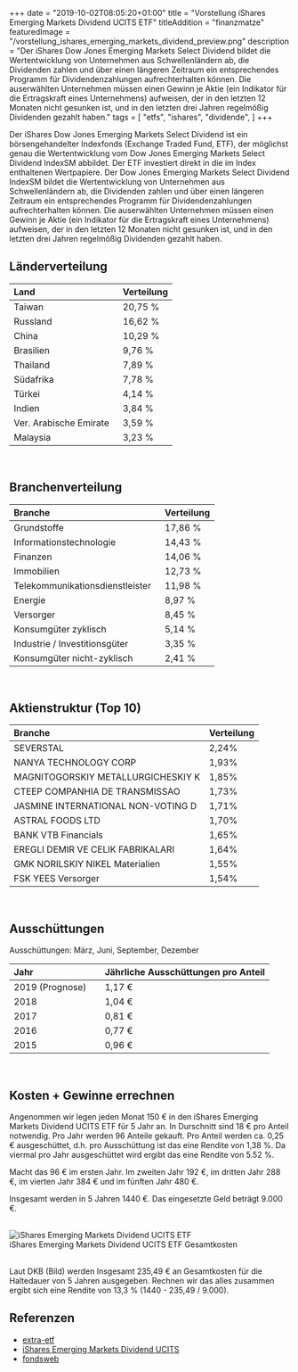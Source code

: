 +++
date = "2019-10-02T08:05:20+01:00"
title = "Vorstellung iShares Emerging Markets Dividend UCITS ETF"
titleAddition = "finanzmatze"
featuredImage = "/vorstellung_ishares_emerging_markets_dividend_preview.png"
description = "Der iShares Dow Jones Emerging Markets Select Dividend bildet die Wertentwicklung von Unternehmen aus Schwellenländern ab, die Dividenden zahlen und über einen längeren Zeitraum ein entsprechendes Programm für Dividendenzahlungen aufrechterhalten können. Die auserwählten Unternehmen müssen einen Gewinn je Aktie (ein Indikator für die Ertragskraft eines Unternehmens) aufweisen, der in den letzten 12 Monaten nicht gesunken ist, und in den letzten drei Jahren regelmößig Dividenden gezahlt haben."
tags = [
    "etfs",
    "ishares",
    "dividende",
]
+++



Der iShares Dow Jones Emerging Markets Select Dividend ist ein börsengehandelter Indexfonds (Exchange Traded Fund, ETF), der möglichst genau die Wertentwicklung vom Dow Jones Emerging Markets Select Dividend IndexSM abbildet. Der ETF investiert direkt in die im Index enthaltenen Wertpapiere. Der Dow Jones Emerging Markets Select Dividend IndexSM bildet die Wertentwicklung von Unternehmen aus Schwellenländern ab, die Dividenden zahlen und über einen längeren Zeitraum ein entsprechendes Programm für Dividendenzahlungen aufrechterhalten können. Die auserwählten Unternehmen müssen einen Gewinn je Aktie (ein Indikator für die Ertragskraft eines Unternehmens) aufweisen, der in den letzten 12 Monaten nicht gesunken ist, und in den letzten drei Jahren regelmößig Dividenden gezahlt haben.


## Länderverteilung

Land                   | Verteilung
:--------------------- | --------
Taiwan                 | 20,75 %
Russland               | 16,62 %
China                  | 10,29 %
Brasilien              | 9,76 %
Thailand               | 7,89 %
Südafrika              | 7,78 %
Türkei                 | 4,14 %
Indien                 | 3,84 %
Ver. Arabische Emirate &nbsp;| 3,59 %
Malaysia | 3,23 %
<br>


## Branchenverteilung

Branche                          | Verteilung
:------------------------------- | --------
Grundstoffe                      | 17,86 %
Informationstechnologie          | 14,43 %
Finanzen                         | 14,06 %
Immobilien                       | 12,73 %
Telekommunikationsdienstleister &nbsp; | 11,98 %
Energie                          | 8,97 %
Versorger                        | 8,45 %
Konsumgüter zyklisch             | 5,14 %
Industrie / Investitionsgüter    | 3,35 %
Konsumgüter nicht-zyklisch       | 2,41 %
<br>

## Aktienstruktur (Top 10)

Branche                                 | Verteilung
:-------------------------------------- | --------
SEVERSTAL                               | 2,24%
NANYA TECHNOLOGY CORP	                  | 1,93%
MAGNITOGORSKIY METALLURGICHESKIY K      | 1,85%
CTEEP COMPANHIA DE TRANSMISSAO 	        | 1,73%
JASMINE INTERNATIONAL NON-VOTING D      | 1,71%
ASTRAL FOODS LTD                        | 1,70%
BANK VTB	Financials                    | 1,65%
EREGLI DEMIR VE CELIK FABRIKALARI	&nbsp;| 1,64%
GMK NORILSKIY NIKEL	Materialien         | 1,55%
FSK YEES	Versorger                     | 1,54%

<br>


## Ausschüttungen

Ausschüttungen: März, Juni, September, Dezember


Jahr                         | Jährliche Ausschüttungen pro Anteil
:--------------------------- | --------
2019 (Prognose)	&nbsp; &nbsp;| 1,17 €
2018 | 1,04 €
2017 | 0,81 €
2016 | 0,77 €
2015 | 0,96 €
<br>


## Kosten + Gewinne errechnen

Angenommen wir legen jeden Monat 150 € in den iShares Emerging Markets Dividend UCITS ETF für 5 Jahr an.
In Durschnitt sind 18 € pro Anteil notwendig. Pro Jahr
werden 96 Anteile gekauft. Pro Anteil werden ca. 0,25 € ausgeschüttet, d.h. pro Ausschüttung ist das eine Rendite von
1,38 %.  Da viermal pro Jahr ausgeschüttet wird ergibt das eine Rendite von 5.52 %.

Macht das 96 € im ersten Jahr. Im zweiten Jahr 192 €, im dritten Jahr 288 €, im vierten Jahr 384 € und im fünften Jahr 480 €.

Insgesamt werden in 5 Jahren 1440 €. Das eingesetzte Geld beträgt 9.000 €.


<br>
<img src="/vorstellung_ishares_emerging_markets_dividend.png" class="center" alt="iShares Emerging Markets Dividend UCITS ETF"/>
<div class="right">iShares Emerging Markets Dividend UCITS ETF Gesamtkosten</div>
<br>


Laut DKB (Bild) werden Insgesamt 235,49 € an Gesamtkosten für die Haltedauer von 5 Jahren ausgegeben. Rechnen wir das alles
zusammen ergibt sich eine Rendite von 13,3 % (1440 - 235,49 / 9.000).


## Referenzen

- [extra-etf](https://de.extraetf.com/etf-profile/IE00B652H904 "extra-etf")
- [iShares Emerging Markets Dividend UCITS](https://www.ishares.com/de/privatanleger/de/produkte/251766/ishares-emerging-markets-dividend-ucits-etf "iShares Emerging Markets Dividend UCITS")
- [fondsweb](https://www.fondsweb.com/de/IE00B652H904 "fondsweb")

